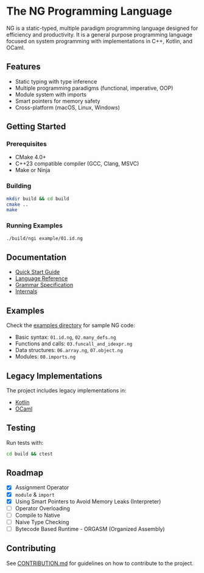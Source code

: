 # The NG Programming Language

NG is a static-typed, multiple paradigm programming language designed for efficiency and productivity. It is a general purpose programming language focused on system programming with implementations in C++, Kotlin, and OCaml.

## Features

- Static typing with type inference
- Multiple programming paradigms (functional, imperative, OOP)
- Module system with imports
- Smart pointers for memory safety
- Cross-platform (macOS, Linux, Windows)

## Getting Started

### Prerequisites
- CMake 4.0+
- C++23 compatible compiler (GCC, Clang, MSVC)
- Make or Ninja

### Building
```bash
mkdir build && cd build
cmake ..
make
```

### Running Examples
```bash
./build/ngi example/01.id.ng
```

## Documentation

- [Quick Start Guide](./docs/guide/quickstart.md)
- [Language Reference](./docs/ref/Contents.md)
- [Grammar Specification](./docs/ref/Grammar.md)
- [Internals](./docs/ref/Internals.md)

## Examples

Check the [examples directory](./example/) for sample NG code:
- Basic syntax: `01.id.ng`, `02.many_defs.ng`
- Functions and calls: `03.funcall_and_idexpr.ng`
- Data structures: `06.array.ng`, `07.object.ng`
- Modules: `08.imports.ng`

## Legacy Implementations

The project includes legacy implementations in:
- [Kotlin](./legacy/implementations/kotlin/ng/)
- [OCaml](./legacy/implementations/ocaml/ng/)

## Testing

Run tests with:
```bash
cd build && ctest
```

## Roadmap

- [x] Assignment Operator
- [x] `module` & `import`
- [x] Using Smart Pointers to Avoid Memory Leaks (Interpreter)
- [ ] Operator Overloading
- [ ] Compile to Native
- [ ] Naive Type Checking
- [ ] Bytecode Based Runtime - ORGASM (Organized Assembly)

## Contributing

See [CONTRIBUTION.md](./CONTRIBUTION.md) for guidelines on how to contribute to the project.
